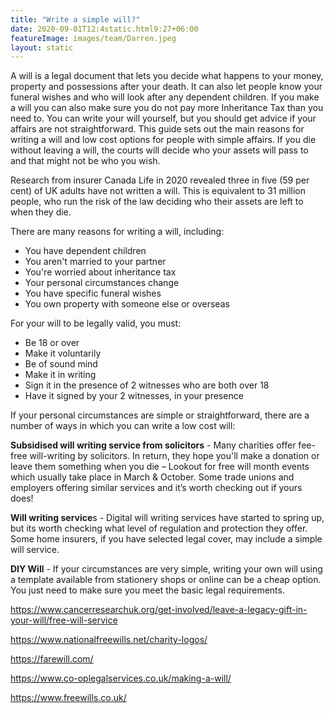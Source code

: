 ```yaml
---
title: "Write a simple will?"
date: 2020-09-01T12:4static.html9:27+06:00
featureImage: images/team/Darren.jpeg
layout: static
---
```

A will is a legal document that lets you decide what happens to your money, property and possessions after your death. It can also let people know your funeral wishes and who will look after any dependent children. If you make a will you can also make sure you do not pay more Inheritance Tax than you need to.
You can write your will yourself, but you should get advice if your affairs are not straightforward.  This guide sets out the main reasons for writing a will and low cost options for people with simple affairs. 
If you die without leaving a will, the courts will decide who your assets will pass to and that might not be who you wish.


Research from insurer Canada Life in 2020 revealed three in five (59 per cent) of UK adults have not written a will.  This is equivalent to 31 million people, who run the risk of the law deciding who their assets are left to when they die.


There are many reasons for writing a will, including:
- You have dependent children
- You aren't married to your partner 
- You're worried about inheritance tax
- Your personal circumstances change
- You have specific funeral wishes
- You own property with someone else or overseas 

For your will to be legally valid, you must:
- Be 18 or over
- Make it voluntarily
- Be of sound mind
- Make it in writing
- Sign it in the presence of 2 witnesses who are both over 18
- Have it signed by your 2 witnesses, in your presence

If your personal circumstances are simple or straightforward, there are a number of ways in which you can write a low cost will:

**Subsidised will writing service from solicitors** - Many charities offer fee-free will-writing by solicitors. In return, they hope you'll make a donation or leave them something when you die – Lookout for free will month events which usually take place in March & October.  Some trade unions and employers offering similar services and it’s worth checking out if yours does!

**Will writing service**s - Digital will writing services have started to spring up, but its worth checking what level of regulation and protection they offer.  Some home insurers, if you have selected legal cover, may include a simple will service.

**DIY Will** - If your circumstances are very simple, writing your own will using a template available from stationery shops or online can be a cheap option.  You just need to make sure you meet the basic legal requirements.


https://www.cancerresearchuk.org/get-involved/leave-a-legacy-gift-in-your-will/free-will-service 

https://www.nationalfreewills.net/charity-logos/

https://farewill.com/

https://www.co-oplegalservices.co.uk/making-a-will/

https://www.freewills.co.uk/ 